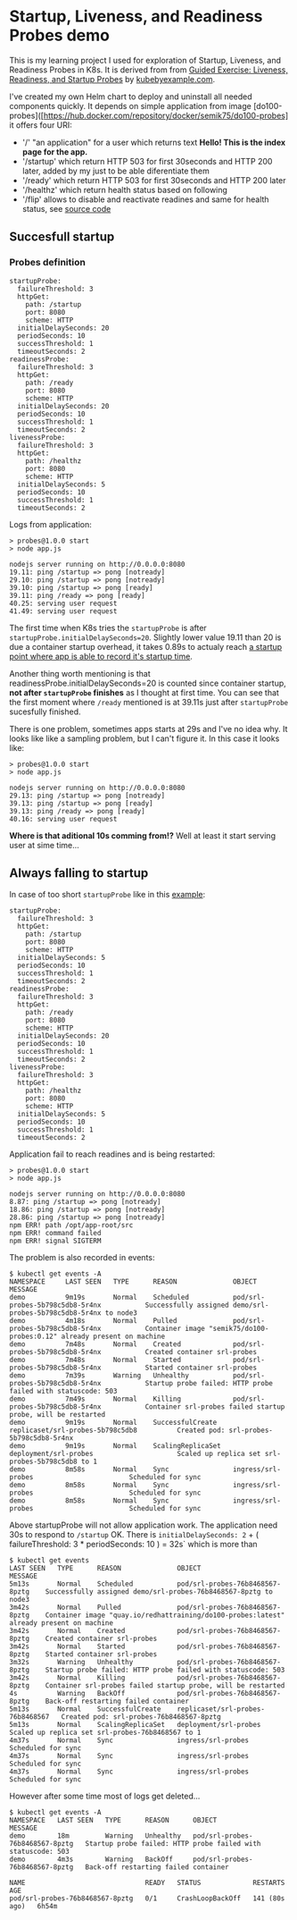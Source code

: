 # Startup, Liveness, and Readiness Probes demo

This is my learning project I used for exploration of Startup, Liveness, and Readiness Probes in K8s. It is derived from from [Guided Exercise: Liveness, Readiness, and Startup Probes](https://kubebyexample.com/learning-paths/application-development-kubernetes/lesson-4-customize-deployments-application-3) by [kubebyexample.com](https://kubebyexample.com/).

I've created my own Helm chart to deploy and uninstall all needed components quickly. It depends on simple application from image [do100-probes]([https://hub.docker.com/repository/docker/semik75/do100-probes] it offers four URI:
  * '/' "an application" for a user which returns text **Hello! This is the index page for the app.**
  * '/startup' which return HTTP 503 for first 30seconds and HTTP 200 later, added by my just to be able diferentiate them
  * '/ready' which return HTTP 503 for first 30seconds and HTTP 200 later
  * '/healthz' which return health status based on following
  * '/flip' allows to disable and reactivate readines and same for health status, see [source code](https://github.com/semik/DO100-apps/blob/main/probes/app.js#L67)

## Succesfull startup

### Probes definition
```
startupProbe:
  failureThreshold: 3
  httpGet:
    path: /startup
    port: 8080
    scheme: HTTP
  initialDelaySeconds: 20
  periodSeconds: 10
  successThreshold: 1
  timeoutSeconds: 2
readinessProbe:
  failureThreshold: 3
  httpGet:
    path: /ready
    port: 8080
    scheme: HTTP
  initialDelaySeconds: 20
  periodSeconds: 10
  successThreshold: 1
  timeoutSeconds: 2
livenessProbe:
  failureThreshold: 3
  httpGet:
    path: /healthz
    port: 8080
    scheme: HTTP
  initialDelaySeconds: 5
  periodSeconds: 10
  successThreshold: 1
  timeoutSeconds: 2
```
Logs from application:
```
> probes@1.0.0 start
> node app.js

nodejs server running on http://0.0.0.0:8080
19.11: ping /startup => pong [notready]
29.10: ping /startup => pong [notready]
39.10: ping /startup => pong [ready]
39.11: ping /ready => pong [ready]
40.25: serving user request
41.49: serving user request
```

The first time when K8s tries the `startupProbe` is after `startupProbe.initialDelaySeconds=20`. Slightly lower value 19.11 than 20 is due a container startup overhead, it takes 0.89s to actualy reach [a startup point where app is able to record it's startup time](https://github.com/semik/DO100-apps/blob/main/probes/app.js#L91).

Another thing worth mentioning is that readinessProbe.initialDelaySeconds=20 is counted since container startup, **not after `startupProbe` finishes** as I thought at first time. You can see that the first moment where `/ready` mentioned is at 39.11s just after `startupProbe` sucesfully finished.

There is one problem, sometimes apps starts at 29s and I've no idea why. It looks like like a sampling problem, but I can't figure it. In this case it looks like:
```
> probes@1.0.0 start
> node app.js

nodejs server running on http://0.0.0.0:8080
29.13: ping /startup => pong [notready]
39.13: ping /startup => pong [ready]
39.13: ping /ready => pong [ready]
40.16: serving user request
```
**Where is that aditional 10s comming from!?** Well at least it start serving user at sime time...

## Always falling to startup

In case of too short `startupProbe` like in this [example](https://github.com/semik/startup-readiness-liveness-probes/blob/develop/values-fail-to-start.yaml):
```
startupProbe:
  failureThreshold: 3
  httpGet:
    path: /startup
    port: 8080
    scheme: HTTP
  initialDelaySeconds: 5
  periodSeconds: 10
  successThreshold: 1
  timeoutSeconds: 2
readinessProbe:
  failureThreshold: 3
  httpGet:
    path: /ready
    port: 8080
    scheme: HTTP
  initialDelaySeconds: 20
  periodSeconds: 10
  successThreshold: 1
  timeoutSeconds: 2
livenessProbe:
  failureThreshold: 3
  httpGet:
    path: /healthz
    port: 8080
    scheme: HTTP
  initialDelaySeconds: 5
  periodSeconds: 10
  successThreshold: 1
  timeoutSeconds: 2
```

Application fail to reach readines and is being restarted:

```
> probes@1.0.0 start
> node app.js

nodejs server running on http://0.0.0.0:8080
8.87: ping /startup => pong [notready]
18.86: ping /startup => pong [notready]
28.86: ping /startup => pong [notready]
npm ERR! path /opt/app-root/src
npm ERR! command failed
npm ERR! signal SIGTERM
```
The problem is also recorded in events:

```
$ kubectl get events -A
NAMESPACE     LAST SEEN   TYPE      REASON              OBJECT                                    MESSAGE
demo          9m19s       Normal    Scheduled           pod/srl-probes-5b798c5db8-5r4nx           Successfully assigned demo/srl-probes-5b798c5db8-5r4nx to node3
demo          4m18s       Normal    Pulled              pod/srl-probes-5b798c5db8-5r4nx           Container image "semik75/do100-probes:0.12" already present on machine
demo          7m48s       Normal    Created             pod/srl-probes-5b798c5db8-5r4nx           Created container srl-probes
demo          7m48s       Normal    Started             pod/srl-probes-5b798c5db8-5r4nx           Started container srl-probes
demo          7m39s       Warning   Unhealthy           pod/srl-probes-5b798c5db8-5r4nx           Startup probe failed: HTTP probe failed with statuscode: 503
demo          7m49s       Normal    Killing             pod/srl-probes-5b798c5db8-5r4nx           Container srl-probes failed startup probe, will be restarted
demo          9m19s       Normal    SuccessfulCreate    replicaset/srl-probes-5b798c5db8          Created pod: srl-probes-5b798c5db8-5r4nx
demo          9m19s       Normal    ScalingReplicaSet   deployment/srl-probes                     Scaled up replica set srl-probes-5b798c5db8 to 1
demo          8m58s       Normal    Sync                ingress/srl-probes                        Scheduled for sync
demo          8m58s       Normal    Sync                ingress/srl-probes                        Scheduled for sync
demo          8m58s       Normal    Sync                ingress/srl-probes                        Scheduled for sync
```
Above startupProbe will not allow application work. The application need 30s to respond to `/startup` OK. There is `initialDelaySeconds: 2`  + ( failureThreshold: 3 * periodSeconds: 10 ) = 32s` which is more than 

```
$ kubectl get events 
LAST SEEN   TYPE      REASON              OBJECT                             MESSAGE
5m13s       Normal    Scheduled           pod/srl-probes-76b8468567-8pztg    Successfully assigned demo/srl-probes-76b8468567-8pztg to node3
3m42s       Normal    Pulled              pod/srl-probes-76b8468567-8pztg    Container image "quay.io/redhattraining/do100-probes:latest" already present on machine
3m42s       Normal    Created             pod/srl-probes-76b8468567-8pztg    Created container srl-probes
3m42s       Normal    Started             pod/srl-probes-76b8468567-8pztg    Started container srl-probes
3m32s       Warning   Unhealthy           pod/srl-probes-76b8468567-8pztg    Startup probe failed: HTTP probe failed with statuscode: 503
3m42s       Normal    Killing             pod/srl-probes-76b8468567-8pztg    Container srl-probes failed startup probe, will be restarted
4s          Warning   BackOff             pod/srl-probes-76b8468567-8pztg    Back-off restarting failed container
5m13s       Normal    SuccessfulCreate    replicaset/srl-probes-76b8468567   Created pod: srl-probes-76b8468567-8pztg
5m13s       Normal    ScalingReplicaSet   deployment/srl-probes              Scaled up replica set srl-probes-76b8468567 to 1
4m37s       Normal    Sync                ingress/srl-probes                 Scheduled for sync
4m37s       Normal    Sync                ingress/srl-probes                 Scheduled for sync
4m37s       Normal    Sync                ingress/srl-probes                 Scheduled for sync
```

However after some time most of logs get deleted...
```
$ kubectl get events -A
NAMESPACE   LAST SEEN   TYPE      REASON      OBJECT                            MESSAGE
demo        18m         Warning   Unhealthy   pod/srl-probes-76b8468567-8pztg   Startup probe failed: HTTP probe failed with statuscode: 503
demo        4m3s        Warning   BackOff     pod/srl-probes-76b8468567-8pztg   Back-off restarting failed container
```

```
NAME                              READY   STATUS             RESTARTS        AGE
pod/srl-probes-76b8468567-8pztg   0/1     CrashLoopBackOff   141 (80s ago)   6h54m
```


